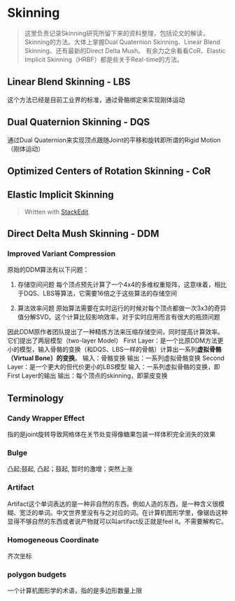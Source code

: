 # Skinning
> 这里负责记录Skinning研究所留下来的资料整理，包括论文的解读，Skinning的方法。大体上掌握Dual Quaternion Skinning、Linear Blend Skinning、还有最新的Direct Delta Mush。 有余力之余看看CoR、Elastic Implicit Skinning（HRBF）都是些关于Real-time的方法。

## Linear Blend Skinning - LBS
这个方法已经是目前工业界的标准，通过骨骼绑定来实现刚体运动



## Dual Quaternion Skinning - DQS
通过Dual Quaternion来实现顶点跟随Joint的平移和旋转即所谓的Rigid Motion（刚体运动）



## Optimized Centers of Rotation Skinning - CoR



## Elastic Implicit Skinning

> Written with [StackEdit](https://stackedit.io/).



## Direct Delta Mush Skinning - DDM


### Improved Variant Compression
原始的DDM算法有以下问题：
1. 存储空间问题
每个顶点预先计算了一个4x4的多维权重矩阵，这意味着，相比于DQS、LBS等算法，它需要16倍之于这些算法的存储空间

2. 算法效率问题
原始算法需要在实时运行的时候对每个顶点都做一次3x3的奇异值分解SVD。这个计算比较影响效率，对于实时应用而言有很大的瓶颈问题

因此DDM原作者团队提出了一种精炼方法来压缩存储空间，同时提高计算效率。
它们提出了两层模型（two-layer Model）
First Layer：是一个比原DDM方法更小的模型，输入骨骼的变换（和DQS、LBS一样的骨骼）计算出一系列**虚拟骨骼（Virtual Bone）的变换**。
输入：骨骼变换
输出：一系列虚拟骨骼变换
Second Layer：是一个更大的但代价更小的LBS模型
输入：一系列虚拟骨骼的变换，即First Layer的输出
输出：每个顶点的skinning，即蒙皮变换


















## Terminology
### Candy Wrapper Effect
指的是joint旋转导致网格体在关节处变得像糖果包装一样体积完全消失的效果

### Bulge
凸起;鼓起, 凸起；鼓起, 暂时的激增；突然上涨

### Artifact
Artifact这个单词表达的是一种非自然的东西。例如人造的东西，是一种含义很模糊、宽泛的单词。中文世界里没有与之对应的词。在计算机图形学里，像锯齿这种显得不够自然的东西或者说产物就可以叫artifact反正就是feel it。不需要解构它。


### Homogeneous Coordinate
齐次坐标


### polygon budgets
一个计算机图形学的术语，指的是多边形数量上限
<!--stackedit_data:
eyJoaXN0b3J5IjpbLTEyNDAyOTI1MzVdfQ==
-->